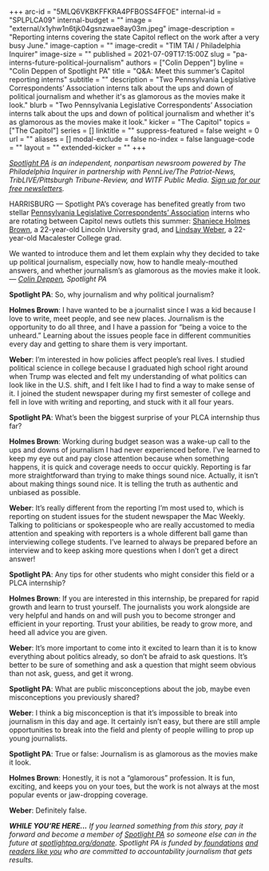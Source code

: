 +++
arc-id = "5MLQ6VKBKFFKRA4PFBOSS4FFOE"
internal-id = "SPLPLCA09"
internal-budget = ""
image = "external/x1yhw1n6tjk04gsnzwae8ay03m.jpeg"
image-description = "Reporting interns covering the state Capitol reflect on the work after a very busy June."
image-caption = ""
image-credit = "TIM TAI / Philadelphia Inquirer"
image-size = ""
published = 2021-07-09T17:15:00Z
slug = "pa-interns-future-political-journalism"
authors = ["Colin Deppen"]
byline = "Colin Deppen of Spotlight PA"
title = "Q&A: Meet this summer’s Capitol reporting interns"
subtitle = ""
description = "Two Pennsylvania Legislative Correspondents’ Association interns talk about the ups and down of political journalism and whether it's as glamorous as the movies make it look."
blurb = "Two Pennsylvania Legislative Correspondents’ Association interns talk about the ups and down of political journalism and whether it's as glamorous as the movies make it look."
kicker = "The Capitol"
topics = ["The Capitol"]
series = []
linktitle = ""
suppress-featured = false
weight = 0
url = ""
aliases = []
modal-exclude = false
no-index = false
language-code = ""
layout = ""
extended-kicker = ""
+++

<a href="https://lesspage.com/"><i>Spotlight PA</i></a><i> is an independent, nonpartisan newsroom powered by The Philadelphia Inquirer in partnership with PennLive/The Patriot-News, TribLIVE/Pittsburgh Tribune-Review, and WITF Public Media. </i><a href="https://lesspage.com/newsletters"><i>Sign up for our free newsletters</i></a><i>.</i>

HARRISBURG — Spotlight PA’s coverage has benefited greatly from two stellar <a href="http://www.pacapitolreporters.org/pacapitolreporters-internships.html">Pennsylvania Legislative Correspondents’ Association</a> interns who are rotating between Capitol news outlets this summer: <a href="https://lesspage.com/authors/shaniece-holmes-brown/">Shaniece Holmes Brown</a>, a 22-year-old Lincoln University grad, and <a href="https://lesspage.com/authors/lindsay-weber/">Lindsay Weber</a>, a 22-year-old Macalester College grad.

We wanted to introduce them and let them explain why they decided to take up political journalism, especially now, how to handle mealy-mouthed answers, and whether journalism’s as glamorous as the movies make it look. — <a href="mailto:cdeppen@spotlightpa.org" target="_blank"><i>Colin Deppen</i></a><i>, Spotlight PA</i>

<b>Spotlight PA</b>: So, why journalism and why political journalism?

<b>Holmes Brown</b>: I have wanted to be a journalist since I was a kid because I love to write, meet people, and see new places. Journalism is the opportunity to do all three, and I have a passion for “being a voice to the unheard.” Learning about the issues people face in different communities every day and getting to share them is very important.

<b>Weber</b>: I’m interested in how policies affect people’s real lives. I studied political science in college because I graduated high school right around when Trump was elected and felt my understanding of what politics can look like in the U.S. shift, and I felt like I had to find a way to make sense of it. I joined the student newspaper during my first semester of college and fell in love with writing and reporting, and stuck with it all four years.

<script src="https://lesspage.com/embed.js" async></script><div data-spl-embed-version="1" data-spl-src="https://lesspage.com/embeds/newsletter/"></div>

<b>Spotlight PA</b>: What’s been the biggest surprise of your PLCA internship thus far?

<b>Holmes Brown</b>: Working during budget season was a wake-up call to the ups and downs of journalism I had never experienced before. I’ve learned to keep my eye out and pay close attention because when something happens, it is quick and coverage needs to occur quickly. Reporting is far more straightforward than trying to make things sound nice. Actually, it isn’t about making things sound nice. It is telling the truth as authentic and unbiased as possible.

<b>Weber</b>: It’s really different from the reporting I’m most used to, which is reporting on student issues for the student newspaper the Mac Weekly. Talking to politicians or spokespeople who are really accustomed to media attention and speaking with reporters is a whole different ball game than interviewing college students. I’ve learned to always be prepared before an interview and to keep asking more questions when I don’t get a direct answer!

<b>Spotlight PA</b>: Any tips for other students who might consider this field or a PLCA internship?

<b>Holmes Brown</b>: If you are interested in this internship, be prepared for rapid growth and learn to trust yourself. The journalists you work alongside are very helpful and hands on and will push you to become stronger and efficient in your reporting. Trust your abilities, be ready to grow more, and heed all advice you are given.

<b>Weber</b>: It’s more important to come into it excited to learn than it is to know everything about politics already, so don’t be afraid to ask questions. It’s better to be sure of something and ask a question that might seem obvious than not ask, guess, and get it wrong.

<b>Spotlight PA</b>: What are public misconceptions about the job, maybe even misconceptions you previously shared?

<b>Weber</b>: I think a big misconception is that it’s impossible to break into journalism in this day and age. It certainly isn’t easy, but there are still ample opportunities to break into the field and plenty of people willing to prop up young journalists.

<b>Spotlight PA</b>: True or false: Journalism is as glamorous as the movies make it look.

<b>Holmes Brown</b>: Honestly, it is not a “glamorous” profession. It is fun, exciting, and keeps you on your toes, but the work is not always at the most popular events or jaw-dropping coverage.

<b>Weber</b>: Definitely false.

<script src="https://lesspage.com/embed.js" async></script><div data-spl-embed-version="1" data-spl-src="https://lesspage.com/embeds/donate/"></div>

<i><b>WHILE YOU’RE HERE...</b></i><i> If you learned something from this story, pay it forward and become a member of </i><a href="https://lesspage.com/"><i>Spotlight PA</i></a><i> so someone else can in the future at </i><a href="http://spotlightpa.org/donate"><i>spotlightpa.org/donate</i></a><i>. Spotlight PA is funded by</i><a href="https://lesspage.com/support"><i> foundations</i></a><i> </i><a href="https://lesspage.com/support"><i>and readers like you</i></a><i> who are committed to accountability journalism that gets results.</i>
